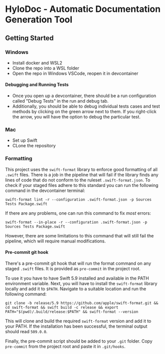 # HyloDoc - Automatic Documentation Generation Tool

## Getting Started
### Windows
- Install docker and WSL2
- Clone the repo into a WSL folder
- Open the repo in Windows VSCode, reopen it in devcontainer

#### Debugging and Running Tests
- Once you open up a devcontainer, there should be a run configuration called "Debug Tests" in the run and debug tab.
- Additionally, you should be able to debug individual tests cases and test methods by clicking on the green arrow next 
  to them. If you right-click the arrow, you will have the option to debug the particular test.
 

### Mac
- Set up Swift
- CLone the repository

### Formatting

This project uses the `swift-format` library to enforce good formatting of all `.swift` files. There is a job in the 
pipeline that will fail if the library finds any lines of code that do not conform to the ruleset `.swift-format.json`.
To check if your staged files adhere to this standard you can run the following command in the devcontainer terminal:

```
swift-format lint -r --configuration .swift-format.json -p Sources Tests Package.swift
```

If there are any problems, one can run this command to fix *most* errors:
```
swift-format --in-place -r --configuration .swift-format.json -p Sources Tests Package.swift
```

However, there are some limitations to this command that will still fail the pipeline, which will require manual 
modifications.

#### Pre-commit git hook

There's a pre-commit git hook that will run the format command on any staged `.swift` files. It is provided as 
`pre-commit` in the project root.

To use it you have to have Swift 5.9 installed and available in the PATH environment variable. Next, you will have to 
install the `swift-format` library locally and add it to `$PATH`. Navigate to a suitable location and run the following
command:

```
git clone -b release/5.9 https://github.com/apple/swift-format.git && cd swift-format && swift build -c release && export PATH="$(pwd)/.build/release:$PATH" && swift-format --version
```

This will clone and build the required `swift-format` version and add it to your PATH. If the installation has been 
successful, the terminal output should read `509.0.0`.

Finally, the pre-commit script should be added to your `.git` folder. Copy `pre-commit` from the project root and paste 
it in `.git/hooks`. 
